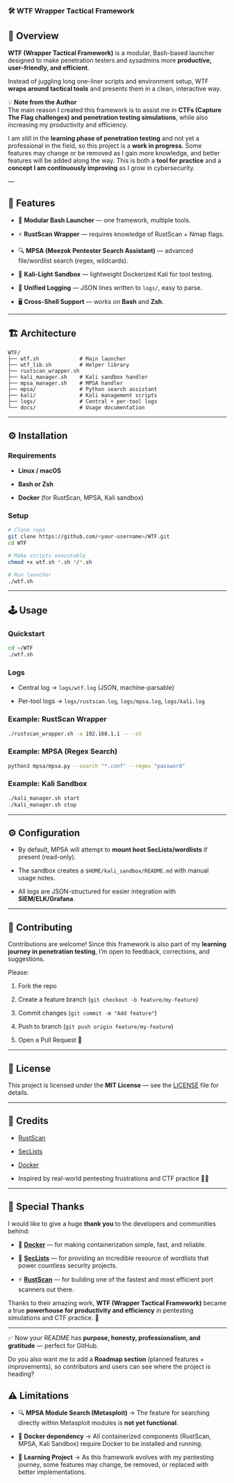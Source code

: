 ### 🛠️ WTF Wrapper Tactical Framework

## 📖 Overview

**WTF (Wrapper Tactical Framework)** is a modular, Bash-based launcher designed to make penetration testers and sysadmins more **productive, user-friendly, and efficient**.

Instead of juggling long one-liner scripts and environment setup, WTF **wraps around tactical tools** and presents them in a clean, interactive way.

💡 **Note from the Author**\
The main reason I created this framework is to assist me in **CTFs (Capture The Flag challenges) and penetration testing simulations**, while also increasing my productivity and efficiency.

I am still in the **learning phase of penetration testing** and not yet a professional in the field, so this project is a **work in progress**. Some features may change or be removed as I gain more knowledge, and better features will be added along the way. This is both a **tool for practice** and a **concept I am continuously improving** as I grow in cybersecurity.

–– 

## 🔑 Features

* 🧩 **Modular Bash Launcher** — one framework, multiple tools.

* ⚡ **RustScan Wrapper** — requires knowledge of RustScan + Nmap flags.

* 🔍 **MPSA (Meezok Pentester Search Assistant)** — advanced file/wordlist search (regex, wildcards).

* 🐳 **Kali-Light Sandbox** — lightweight Dockerized Kali for tool testing.

* 📜 **Unified Logging** — JSON lines written to `logs/`, easy to parse.

* 🖥️ **Cross-Shell Support** — works on **Bash** and **Zsh**.

---

## 🏗️ Architecture

```text
WTF/
├── wtf.sh             # Main launcher
├── wtf_lib.sh         # Helper library
├── rustscan_wrapper.sh
├── kali_manager.sh    # Kali sandbox handler
├── mpsa_manager.sh    # MPSA handler
├── mpsa/              # Python search assistant
├── kali/              # Kali management scripts
├── logs/              # Central + per-tool logs
└── docs/              # Usage documentation
```

---

## ⚙️ Installation

### Requirements

* **Linux / macOS**

* **Bash or Zsh**

* **Docker** (for RustScan, MPSA, Kali sandbox)

### Setup

```bash
# Clone repo
git clone https://github.com/<your-username>/WTF.git
cd WTF

# Make scripts executable
chmod +x wtf.sh *.sh */*.sh

# Run launcher
./wtf.sh
```

***

## 🕹️ Usage

### Quickstart

```bash
cd ~/WTF
./wtf.sh
```

### Logs

* Central log → `logs/wtf.log` (JSON, machine-parsable)

* Per-tool logs → `logs/rustscan.log`, `logs/mpsa.log`, `logs/kali.log`

### Example: RustScan Wrapper

```bash
./rustscan_wrapper.sh -a 192.168.1.1 -- -sV
```

### Example: MPSA (Regex Search)

```bash
python3 mpsa/mpsa.py --search "*.conf" --regex "password"
```

### Example: Kali Sandbox

```bash
./kali_manager.sh start
./kali_manager.sh stop
```

***

## ⚙️ Configuration

* By default, MPSA will attempt to **mount host SecLists/wordlists** if present (read-only).

* The sandbox creates a `$HOME/kali_sandbox/README.md` with manual usage notes.

* All logs are JSON-structured for easier integration with **SIEM/ELK/Grafana**.

***

## 🤝 Contributing

Contributions are welcome! Since this framework is also part of my **learning journey in penetration testing**, I’m open to feedback, corrections, and suggestions.

Please:

1. Fork the repo

2. Create a feature branch (`git checkout -b feature/my-feature`)

3. Commit changes (`git commit -m "Add feature"`)

4. Push to branch (`git push origin feature/my-feature`)

5. Open a Pull Request 🚀

***

## 📜 License

This project is licensed under the **MIT License** — see the [LICENSE](https://chatgpt.com/c/LICENSE) file for details.

***

## 🙏 Credits

* [RustScan](https://github.com/RustScan/RustScan)

* [SecLists](https://github.com/danielmiessler/SecLists)

* [Docker](https://www.docker.com/)

* Inspired by real-world pentesting frustrations and CTF practice 🕵️‍♂️

***

## 🙌 Special Thanks

I would like to give a huge **thank you** to the developers and communities behind:

* 🐳 **[Docker](https://www.docker.com/)** — for making containerization simple, fast, and reliable.

* 📂 **[SecLists](https://github.com/danielmiessler/SecLists)** — for providing an incredible resource of wordlists that power countless security projects.

* ⚡ **[RustScan](https://github.com/RustScan/RustScan)** — for building one of the fastest and most efficient port scanners out there.

Thanks to their amazing work, **WTF (Wrapper Tactical Framework)** became a true **powerhouse for productivity and efficiency** in pentesting simulations and CTF practice. 🚀

***

✅ Now your README has **purpose, honesty, professionalism, and gratitude** — perfect for GitHub.

Do you also want me to add a **Roadmap section** (planned features + improvements), so contributors and users can see where the project is heading?




## ⚠️ Limitations

* 🔍 **MPSA Module Search (Metasploit)** → The feature for searching directly within Metasploit modules is **not yet functional**.

* 🐳 **Docker dependency** → All containerized components (RustScan, MPSA, Kali Sandbox) require Docker to be installed and running.

* 🔄 **Learning Project** → As this framework evolves with my pentesting journey, some features may change, be removed, or replaced with better implementations.
